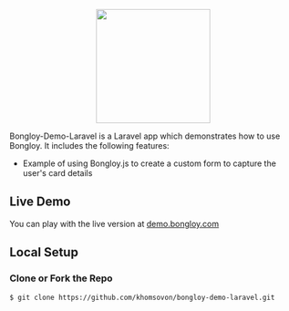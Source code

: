 <p align="center"><img src="https://cdn.bongloy.com/assets/logos/bongloy_logo-01f89eca1fc6ec70a7d1dfd1b0e9df6429e16eb283a3f01e4b07551009f2e2ee.png" width="200"></p>

Bongloy-Demo-Laravel is a Laravel app which demonstrates how to use Bongloy. It includes the following features:

-   Example of using Bongloy.js to create a custom form to capture the user's card details

## Live Demo

You can play with the live version at [demo.bongloy.com](http://demo.bongloy.com)

## Local Setup

### Clone or Fork the Repo

    $ git clone https://github.com/khomsovon/bongloy-demo-laravel.git
